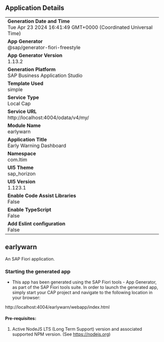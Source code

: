 ## Application Details
|               |
| ------------- |
|**Generation Date and Time**<br>Tue Apr 23 2024 16:41:49 GMT+0000 (Coordinated Universal Time)|
|**App Generator**<br>@sap/generator-fiori-freestyle|
|**App Generator Version**<br>1.13.2|
|**Generation Platform**<br>SAP Business Application Studio|
|**Template Used**<br>simple|
|**Service Type**<br>Local Cap|
|**Service URL**<br>http://localhost:4004/odata/v4/my/
|**Module Name**<br>earlywarn|
|**Application Title**<br>Early Warning Dashboard|
|**Namespace**<br>com.ltim|
|**UI5 Theme**<br>sap_horizon|
|**UI5 Version**<br>1.123.1|
|**Enable Code Assist Libraries**<br>False|
|**Enable TypeScript**<br>False|
|**Add Eslint configuration**<br>False|

## earlywarn

An SAP Fiori application.

### Starting the generated app

-   This app has been generated using the SAP Fiori tools - App Generator, as part of the SAP Fiori tools suite.  In order to launch the generated app, simply start your CAP project and navigate to the following location in your browser:

http://localhost:4004/earlywarn/webapp/index.html

#### Pre-requisites:

1. Active NodeJS LTS (Long Term Support) version and associated supported NPM version.  (See https://nodejs.org)


